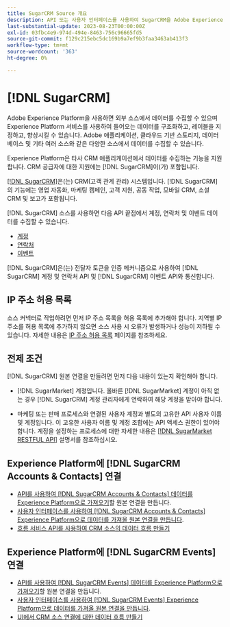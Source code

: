 ```yaml
---
title: SugarCRM Source 개요
description: API 또는 사용자 인터페이스를 사용하여 SugarCRM을 Adobe Experience Platform에 연결하는 방법을 알아봅니다.
last-substantial-update: 2023-08-23T00:00:00Z
exl-id: 03fbc4e9-974d-494e-8463-756c96665fd5
source-git-commit: f129c215ebc5dc169b9a7ef9b3faa3463ab413f3
workflow-type: tm+mt
source-wordcount: '363'
ht-degree: 0%

---
```


# [!DNL SugarCRM]

Adobe Experience Platform을 사용하면 외부 소스에서 데이터를 수집할 수 있으며 Experience Platform 서비스를 사용하여 들어오는 데이터를 구조화하고, 레이블을 지정하고, 향상시킬 수 있습니다. Adobe 애플리케이션, 클라우드 기반 스토리지, 데이터베이스 및 기타 여러 소스와 같은 다양한 소스에서 데이터를 수집할 수 있습니다.

Experience Platform은 타사 CRM 애플리케이션에서 데이터를 수집하는 기능을 지원합니다. CRM 공급자에 대한 지원에는 [!DNL SugarCRM]이(가) 포함됩니다.

[[!DNL SugarCRM]](https://www.sugarcrm.com/)은(는) CRM(고객 관계 관리) 시스템입니다. [!DNL SugarCRM]의 기능에는 영업 자동화, 마케팅 캠페인, 고객 지원, 공동 작업, 모바일 CRM, 소셜 CRM 및 보고가 포함됩니다.

[!DNL SugarCRM] 소스를 사용하면 다음 API 끝점에서 계정, 연락처 및 이벤트 데이터를 수집할 수 있습니다.

* [계정](https://market.apidocs.sugarcrm.com/#b0aeb0cd-80ea-4688-8474-54e4873f32f3)
* [연락처](https://market.apidocs.sugarcrm.com/#308c5025-9478-4de3-8a41-1fc3cff1d8d1)
* [이벤트](https://market.apidocs.sugarcrm.com/#516ec3b1-8e70-43d4-8bf2-38a2ae74c0a5)

[!DNL SugarCRM]은(는) 전달자 토큰을 인증 메커니즘으로 사용하여 [!DNL SugarCRM] 계정 및 연락처 API 및 [!DNL SugarCRM] 이벤트 API와 통신합니다.

## IP 주소 허용 목록

소스 커넥터로 작업하려면 먼저 IP 주소 목록을 허용 목록에 추가해야 합니다. 지역별 IP 주소를 허용 목록에 추가하지 않으면 소스 사용 시 오류가 발생하거나 성능이 저하될 수 있습니다. 자세한 내용은 [IP 주소 허용 목록](../../ip-address-allow-list.md) 페이지를 참조하세요.

## 전제 조건

[!DNL SugarCRM] 원본 연결을 만들려면 먼저 다음 내용이 있는지 확인해야 합니다.

* [!DNL SugarMarket] 계정입니다. 올바른 [!DNL SugarMarket] 계정이 아직 없는 경우 [!DNL SugarCRM] 계정 관리자에게 연락하여 해당 계정을 받아야 합니다.

* 마케팅 또는 판매 프로세스와 연결된 사용자 계정과 별도의 고유한 API 사용자 이름 및 계정입니다. 이 고유한 사용자 이름 및 계정 조합에는 API 액세스 권한이 있어야 합니다. 계정을 설정하는 프로세스에 대한 자세한 내용은 [[!DNL SugarMarket RESTFUL API]](https://market.apidocs.sugarcrm.com/#intro) 설명서를 참조하십시오.

## Experience Platform에 [!DNL SugarCRM Accounts & Contacts] 연결

* [API를 사용하여  [!DNL SugarCRM Accounts & Contacts] 데이터를 Experience Platform으로 가져오기](../../tutorials/api/create/crm/sugarcrm-accounts-contacts.md)할 원본 연결을 만듭니다.
* [사용자 인터페이스를 사용하여  [!DNL SugarCRM Accounts & Contacts] Experience Platform으로 데이터를 가져올 원본 연결을 만듭니다](../../tutorials/ui/create/crm/sugarcrm-accounts-contacts.md).
* [흐름 서비스 API를 사용하여 CRM 소스의 데이터 흐름 만들기](../../tutorials/api/collect/crm.md)


## Experience Platform에 [!DNL SugarCRM Events] 연결

* [API를 사용하여  [!DNL SugarCRM Events] 데이터를 Experience Platform으로 가져오기](../../tutorials/ui/create/crm/sugarcrm-events.md)할 원본 연결을 만듭니다.
* [사용자 인터페이스를 사용하여  [!DNL SugarCRM Events] Experience Platform으로 데이터를 가져올 원본 연결을 만듭니다](../../tutorials/ui/create/crm/sugarcrm-events.md).
* [UI에서 CRM 소스 연결에 대한 데이터 흐름 만들기](../../tutorials/ui/dataflow/crm.md)
